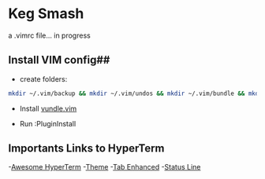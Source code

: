 # Keg Smash

a .vimrc file... in progress

## Install VIM config##

- create folders:
```bash
mkdir ~/.vim/backup && mkdir ~/.vim/undos && mkdir ~/.vim/bundle && mkdir ~/.vim/swaps
```

- Install [vundle.vim](https://github.com/VundleVim/Vundle.vim)

- Run :PluginInstall

## Importants Links to HyperTerm ##

-[Awesome HyperTerm](https://github.com/bnb/awesome-hyper)
-[Theme](https://github.com/pddstudio/hyper-nord)
-[Tab Enhanced](https://github.com/henrikdahl/hyper-tabs-enhanced)
-[Status Line](https://github.com/henrikdahl/hyper-statusline)
